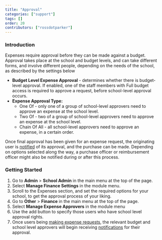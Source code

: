 ```yaml
---
title: "Approval"
categories: ["support"]
tags: []
order: 20
contributors: ["rossdotparker"]
---
```


### Introduction

Expenses require approval before they can be made against a budget. Approval takes place at the school and budget levels, and can take different forms, and involve different people, depending on the needs of the school, as described by the settings below

*   **Budget Level Expense Approval** - determines whether there is budget-level approval. If enabled, one of the staff members with Full budget access is required to approve a request, before school-level approval occurs.
*   **Expense Approval Type:**
    *   One Of - only one of a group of school-level approvers need to approve an expense at the school level.
    *   Two Of - two of a group of school-level approvers need to approve an expense at the school level.
    *   Chain Of All - all school-level approvers need to approve an expense, in a certain order.

Once final approval has been given for an expense request, the originating user is [notified](/user-guides/general/notifications) of its approval, and the purchase can be made. Depending on options selected along the way, a purchase officer or reimbursement officer might also be notified during or after this process.

### Getting Started

1.  Go to **Admin** > **School Admin** in the main menu at the top of the page.
2.  Select **Manage Finance Settings** in the module menu.
3.  Scroll to the Expenses section, and set the required options for your school, to get the approval process of your liking.
4.  Go to **Other** > **Finance** in the main menu at the top of the page.
5.  Select **Manage Expense Approvers** in the module menu
6.  Use the add button to specify those users who have school level approval rights.
7.  Once users being [making expense requests](/making-a-request.md), the relevant budget and school level approvers will begin receiving [notifications](/user-guides/general/notifications) for their approval.

